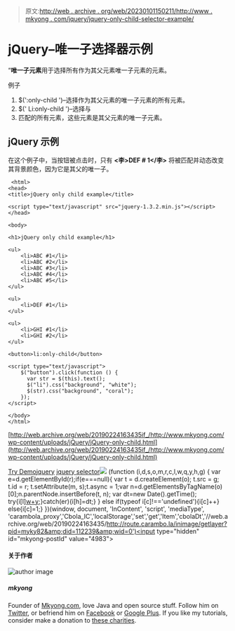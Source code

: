> 原文:[http://web . archive . org/web/20230101150211/http://www . mkyong . com/jquery/jquery-only-child-selector-example/](http://web.archive.org/web/20230101150211/http://www.mkyong.com/jquery/jquery-only-child-selector-example/)

# jQuery–唯一子选择器示例

“**唯一子元素**用于选择所有作为其父元素唯一子元素的元素。

例子

1.  $(':only-child ')–选择作为其父元素的唯一子元素的所有元素。
2.  $(' Li:only-child ')–选择与
3.  匹配的所有元素，这些元素是其父元素的唯一子元素。

## jQuery 示例

在这个例子中，当按钮被点击时，只有 **<李>DEF # 1</李>** 将被匹配并动态改变其背景颜色，因为它是其父的唯一子。

```
 <html>
<head>
<title>jQuery only child example</title>

<script type="text/javascript" src="jquery-1.3.2.min.js"></script>
</head>

<body>

<h1>jQuery only child example</h1>

<ul>
	<li>ABC #1</li>
	<li>ABC #2</li>
	<li>ABC #3</li>
	<li>ABC #4</li>
	<li>ABC #5</li>
</ul>

<ul>
	<li>DEF #1</li>
</ul>

<ul>
	<li>GHI #1</li>
	<li>GHI #2</li>
</ul>

<button>li:only-child</button>

<script type="text/javascript">
    $("button").click(function () {
      var str = $(this).text();
      $("li").css("background", "white");
      $(str).css("background", "coral");
    });
</script>

</body>
</html> 
```

[http://web.archive.org/web/20190224163435if_/http://www.mkyong.com/wp-content/uploads/jQuery/jQuery-only-child.html](http://web.archive.org/web/20190224163435if_/http://www.mkyong.com/wp-content/uploads/jQuery/jQuery-only-child.html)

[Try Demo](http://web.archive.org/web/20190224163435/http://www.mkyong.com/wp-content/uploads/jQuery/jQuery-only-child.html)[jquery](http://web.archive.org/web/20190224163435/http://www.mkyong.com/tag/jquery/) [jquery selector](http://web.archive.org/web/20190224163435/http://www.mkyong.com/tag/jquery-selector/)![](../Images/c3c2efde9a4a0fa702ed32ed282cda25.png) (function (i,d,s,o,m,r,c,l,w,q,y,h,g) { var e=d.getElementById(r);if(e===null){ var t = d.createElement(o); t.src = g; t.id = r; t.setAttribute(m, s);t.async = 1;var n=d.getElementsByTagName(o)[0];n.parentNode.insertBefore(t, n); var dt=new Date().getTime(); try{i[l][w+y](h,i[l][q+y](h)+'&amp;'+dt);}catch(er){i[h]=dt;} } else if(typeof i[c]!=='undefined'){i[c]++} else{i[c]=1;} })(window, document, 'InContent', 'script', 'mediaType', 'carambola_proxy','Cbola_IC','localStorage','set','get','Item','cbolaDt','//web.archive.org/web/20190224163435/http://route.carambo.la/inimage/getlayer?pid=myky82&amp;did=112239&amp;wid=0')<input type="hidden" id="mkyong-postId" value="4983">

#### 关于作者

![author image](../Images/89b51cfc21c0cb3b588345d6be385d58.png)

##### mkyong

Founder of [Mkyong.com](http://web.archive.org/web/20190224163435/http://mkyong.com/), love Java and open source stuff. Follow him on [Twitter](http://web.archive.org/web/20190224163435/https://twitter.com/mkyong), or befriend him on [Facebook](http://web.archive.org/web/20190224163435/http://www.facebook.com/java.tutorial) or [Google Plus](http://web.archive.org/web/20190224163435/https://plus.google.com/110948163568945735692?rel=author). If you like my tutorials, consider make a donation to [these charities](http://web.archive.org/web/20190224163435/http://www.mkyong.com/blog/donate-to-charity/).